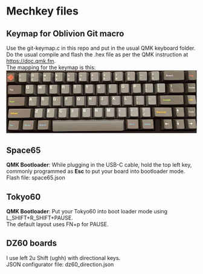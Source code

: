 # Mechkey files

## Keymap for Oblivion Git macro
Use the git-keymap.c in this repo and put in the usual QMK keyboard folder. Do the usual compile and flash the .hex file as per the QMK instruction at https://doc.qmk.fm.  
The mapping for the keymap is this:  
![Space65 Oblivion Git macro](space65-git-small.jpg?raw=true)

## Space65
**QMK Bootloader**: While plugging in the USB-C cable, hold the top left key, commonly programmed as **Esc** to put your board into bootloader mode.  
Flash file: space65.json

## Tokyo60
**QMK Bootloader**: Put your Tokyo60 into boot loader mode using L_SHIFT+R_SHIFT+PAUSE.  
The default layout uses FN+p for PAUSE.

## DZ60 boards
I use left 2u Shift (ughh) with directional keys.  
JSON configurator file: dz60_direction.json
